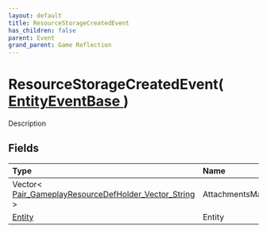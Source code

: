 ```yaml
---
layout: default
title: ResourceStorageCreatedEvent
has_children: false
parent: Event
grand_parent: Game Reflection
---
```

# ResourceStorageCreatedEvent( [ EntityEventBase ](/riftbreaker-wiki/docs/game-reflection/events/entity_event_base/) )
Description 

## Fields

| Type | Name |
|:----------|:--------------|
| Vector< [Pair_GameplayResourceDefHolder_Vector_String](/riftbreaker-wiki/docs/game-reflection/classes/pair__gameplay_resource_def_holder__vector__string/) > | AttachmentsMap |
| [Entity](/riftbreaker-wiki/docs/game-reflection/classes/entity/) | Entity |

